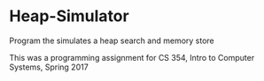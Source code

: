 # Heap-Simulator
Program the simulates a heap search and memory store

This was a programming assignment for CS 354, Intro to Computer Systems, Spring 2017

